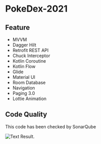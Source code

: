 # PokeDex-2021

## Feature
* MVVM
* Dagger Hilt
* Retrofit REST API
* Chuck Interceptor
* Kotlin Coroutine
* Kotlin Flow
* Glide
* Material UI
* Room Database
* Navigation
* Paging 3.0
* Lottie Animation

## Code Quality
 This code has been checked by SonarQube

![Text Result.](https://github.com/kemalmaulana/PokeDex-2021/blob/master/img/sonarqube.png?raw=true "Test Result")

